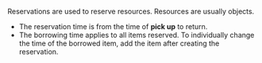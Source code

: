 Reservations are used to reserve resources. Resources are usually objects.

- The reservation time is from the time of **pick up** to return.
- The borrowing time applies to all items reserved. To individually change the time of the borrowed item, add the item after creating the reservation.